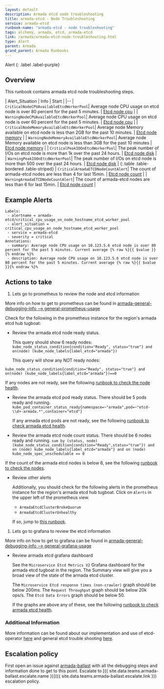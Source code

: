 ```yaml
---
layout: default
description: Armada etcd node troubleshooting
title: armada-etcd - Node Troubleshooting
service: armada-etcd
runbook-name: "armada-etcd - node troubleshooting"
tags: alchemy, armada, etcd, armada-etcd
link: /armada/armada-etcd-node-troubleshooting.html
type: Alert
parent: Armada
grand_parent: Armada Runbooks
---
```


Alert
{: .label .label-purple}

## Overview

This runbook contains armada etcd node troubleshooting steps.

| Alert_Situation | Info | Start |
|--
| `CriticalNodeCPUAvailableEtcdWorkerPool`| Average node CPU usage on etcd node is over 80 percent for the past 5 minutes. | [Etcd node cpu](#actions-to-take) |
| `WarningNodeCPUAvailableEtcdWorkerPool`| Average node CPU usage on etcd node is over 60 percent for the past 5 minutes. | [Etcd node cpu](#actions-to-take) |
| `CriticalNodeMemoryAvailableEtcdWorkerPool`| Average node Memory available on etcd node is less than 2GB for the past 10 minutes. | [Etcd node memory](#actions-to-take) |
| `WarningNodeMemoryAvailableEtcdWorkerPool`| Average node Memory available on etcd node is less than 3GB for the past 10 minutes | [Etcd node memory](#actions-to-take) |
| `CriticalPeakIOOnEtcdWorkerPool`| The peak number of I/Os on etcd node is more than 1k over the past 24 hours. | [Etcd node disk](#actions-to-take) |
| `WarningPeakIOOnEtcdWorkerPool`| The peak number of I/Os on etcd node is more than 500 over the past 24 hours. | [Etcd node disk](#actions-to-take) |
{:.table .table-bordered .table-striped}
| `CriticalArmadaETCDNodeCountAlert`| The count of armada-etcd nodes are less than 4 for last 15min. | [Etcd node count](#actions-to-take) |
| `WarningArmadaETCDNodeCountAlert`| The count of armada-etcd nodes are less than 6 for last 15min. | [Etcd node count](#actions-to-take) |
## Example Alerts

~~~~text
Labels:
 - alertname = armada-etcd/critical_cpu_usage_on_node_hostname_etcd_worker_pool
 - alert_situation = critical_cpu_usage_on_node_hostname_etcd_worker_pool
 - service = armada-etcd
 - severity = critical
Annotations:
 - summary: Average node CPU usage on 10.123.5.6 etcd node is over 80 percent for the past 5 minutes. Current average {% raw %}{{ $value }}{% endraw %}%
 - description: Average node CPU usage on 10.123.5.6 etcd node is over 80 percent for the past 5 minutes. Current average {% raw %}{{ $value }}{% endraw %}%
~~~~

## Actions to take

1. Lets go to prometheus to review the node and etcd information

  More info on how to get to prometheus can be found in [armada-general-debugging-info --> general-prometheus-usage](.//armada-general-debugging-info.html#general-prometheus-usage)

  Check for the following in the prometheus instance for the region's armada etcd hub tugboat:

- Review the armada etcd node ready status.

  This query should show 6 ready nodes:
`kube_node_status_condition{condition="Ready", status="true"} and on(node) (kube_node_labels{label_etcd="armada"})`

  This query will show any NOT ready nodes:

 `kube_node_status_condition{condition="Ready", status="true"} and on(node) (kube_node_labels{label_etcd="armada"})==0`

  If any nodes are not ready, see the following [runbook to check the node health](./armada-carrier-node-troubled.html).

- Review the armada etcd pod ready status. There should be 5 pods ready and running.
`kube_pod_container_status_ready{namespace=~"armada",pod=~"etcd-\\d+-armada.*",container="etcd"}`

  If any armada etcd pods are not ready, see the following [runbook to check armada etcd health](./armada-etcd-unhealthy.html).

- Review the armada etcd node count status. There should be 6 nodes ready and running.
`sum by (status, node) (kube_node_status_condition{condition="Ready",status="true"}) and on (node) kube_node_labels{label_etcd="armada"} and on (node) kube_node_spec_unschedulable == 0`

 If the count of the armada etcd nodes is below 6, see the following [runbook to check the nodes](./armada-carrier-node-troubled.html).

- Review other alerts

  Additionally, you should check for the following alerts in the prometheus instance for the region's armada etcd hub tugboat.  Click on `Alerts` in the upper left of the prometheus view.

  - `ArmadaEtcdClusterBrokeQuorum`
  - `ArmadaEtcdClusterUnhealthy`

  If so, jump to [this runbook](./armada-etcd-unhealthy.html).

1. Lets go to grafana to review the etcd information

  More info on how to get to grafana can be found in [armada-general-debugging-info --> general-grafana-usage](.//armada-general-debugging-info.html#general-grafana-usage)

- Review armada etcd grafana dashboard

  See the `Microservice Etcd Metrics V2` Grafana dashboard for the armada etcd tugboat in the region. The Summary view will give you a broad view of the state of the armada etcd cluster.

  The `Microservice Etcd response times (non-crawler)` graph should be below 200ms.
  The `Request Throughput` graph should be below 20k ops/s.
  The `Etcd Data Errors` graph should be below 50.

  If the graphs are above any of these, see the following [runbook to check armada etcd health](./armada-etcd-unhealthy.html).

### Additional Information

More information can be found about our implementation and use of etcd-operator [here](armada-etcd-operator-information.html) and general etcd trouble shooting [here](armada-etcd-general-troubleshooting.html).

## Escalation policy

First open an issue against [armada-ballast](https://github.ibm.com/alchemy-containers/armada-ballast) with all the debugging steps and information done to get to this point.
Escalate to [{{ site.data.teams.armada-ballast.escalate.name }}]({{ site.data.teams.armada-ballast.escalate.link }}) escalation policy.